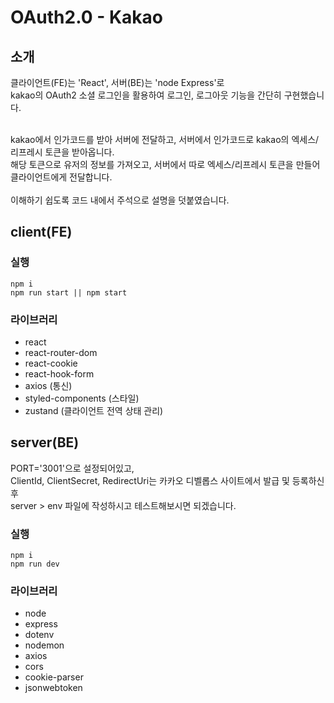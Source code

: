 # OAuth2.0 - Kakao

## 소개

클라이언트(FE)는 'React', 서버(BE)는 'node Express'로 <br/>
kakao의 OAuth2 소셜 로그인을 활용하여 로그인, 로그아웃 기능을 간단히 구현했습니다.
<br/>
<br/>

kakao에서 인가코드를 받아 서버에 전달하고, 서버에서 인가코드로 kakao의 엑세스/리프레시 토큰을 받아옵니다. <br/>
해당 토큰으로 유저의 정보를 가져오고, 서버에서 따로 엑세스/리프레시 토큰을 만들어 클라이언트에게 전달합니다. <br/>
<br/>
이해하기 쉽도록 코드 내에서 주석으로 설명을 덧붙였습니다. <br/>

## client(FE)

### 실행

```
npm i
npm run start || npm start
```

### 라이브러리

- react
- react-router-dom
- react-cookie
- react-hook-form
- axios (통신)
- styled-components (스타일)
- zustand (클라이언트 전역 상태 관리)

## server(BE)

PORT='3001'으로 설정되어있고, <br/>
ClientId, ClientSecret, RedirectUri는 카카오 디벨롭스 사이트에서 발급 및 등록하신 후 <br/>
server > env 파일에 작성하시고 테스트해보시면 되겠습니다.

### 실행

```
npm i
npm run dev
```

### 라이브러리

- node
- express
- dotenv
- nodemon
- axios
- cors
- cookie-parser
- jsonwebtoken

